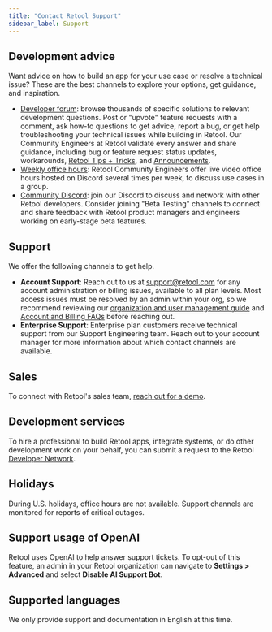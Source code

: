 ```yaml
---
title: "Contact Retool Support"
sidebar_label: Support
---
```


## Development advice

Want advice on how to build an app for your use case or resolve a technical issue? These are the best channels to explore your options, get guidance, and inspiration.

- [Developer forum](https://community.retool.com/t/welcome-to-the-retool-community/7): browse thousands of specific solutions to relevant development questions. Post or "upvote" feature requests with a comment, ask how-to questions to get advice, report a bug, or get help troubleshooting your technical issues while building in Retool. Our Community Engineers at Retool validate every answer and share guidance, including bug or feature request status updates, workarounds, [Retool Tips + Tricks](https://community.retool.com/c/retool-tips-and-tricks/25), and [Announcements](https://community.retool.com/c/announcements-about-product-launches-or-solution-challenges-or-other-news/27).
- [Weekly office hours](https://community.retool.com/t/come-join-retool-office-hours-now-in-discord/12348): Retool Community Engineers offer live video office hours hosted on Discord several times per week, to discuss use cases in a group.
- [Community Discord](https://discord.com/invite/retool): join our Discord to discuss and network with other Retool developers. Consider joining "Beta Testing" channels to connect and share feedback with Retool product managers and engineers working on early-stage beta features.

## Support

We offer the following channels to get help.

- **Account Support**: Reach out to us at [support@retool.com](mailto:support@retool.com) for any account administration or billing issues, available to all plan levels. Most access issues must be resolved by an admin within your org, so we recommend reviewing our [organization and user management guide](https://docs.retool.com/org-users/guides/) and [Account and Billing FAQs](https://community.retool.com/t/accounts-users-and-billing-faq/29043) before reaching out. 
- **Enterprise Support**: Enterprise plan customers receive technical support from our Support Engineering team. Reach out to your account manager for more information about which contact channels are available.

## Sales

To connect with Retool's sales team, [reach out for a demo](https://retool.com/demo/?meeting_page_source=docs).

## Development services

To hire a professional to build Retool apps, integrate systems, or do other development work on your behalf, you can submit a request to the Retool [Developer Network](https://retool.com/developer-network/).

## Holidays

During U.S. holidays, office hours are not available. Support channels are monitored for reports of critical outages.

## Support usage of OpenAI

Retool uses OpenAI to help answer support tickets. To opt-out of this feature, an admin in your Retool organization can navigate to **Settings > Advanced** and select **Disable AI Support Bot**.

## Supported languages

We only provide support and documentation in English at this time.
